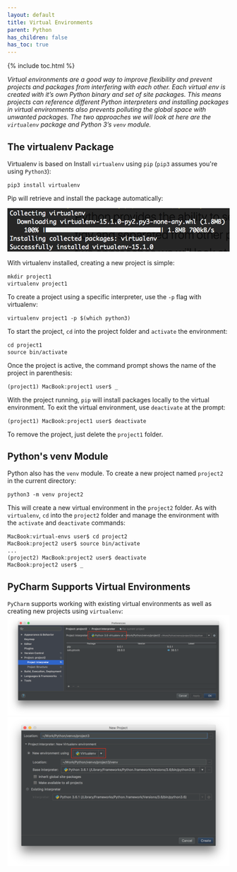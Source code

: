```yaml
---
layout: default
title: Virtual Environments
parent: Python
has_children: false
has_toc: true
---
```


{% include toc.html %}

*Virtual environments are a good way to improve flexibility and prevent projects and packages from interfering with each other. Each virtual env is created with it’s own Python binary and set of site packages. This means projects can reference different Python interpreters and installing packages in virtual environments also prevents polluting the global space with unwanted packages. The two approaches we will look at here are the `virtualenv` package and Python 3’s `venv` module.*

## The virtualenv Package
Virtualenv is based on Install `virtualenv` using `pip` (`pip3` assumes you're using `Python3`):
```
pip3 install virtualenv
```

Pip will retrieve and install the package automatically:

![Installing virtualenv using pip](images/pip3_install_virtualenv.png)

With virtualenv installed, creating a new project is simple:
```
mkdir project1
virtualenv project1
```

To create a project using a specific interpreter, use the `-p` flag with virtualenv:
```
virtualenv project1 -p $(which python3)
```

To start the project, `cd` into the project folder and `activate` the environment:
```
cd project1
source bin/activate
```

Once the project is active, the command prompt shows the name of the project in parenthesis:

```
(project1) MacBook:project1 user$ _
```

With the project running, `pip` will install packages locally to the virtual environment. To exit the virtual environment, use `deactivate` at the prompt:

```
(project1) MacBook:project1 user$ deactivate
```

To remove the project, just delete the `project1` folder.

## Python's venv Module
Python also has the `venv` module. To create a new project named `project2` in the current directory:
```
python3 -m venv project2
```

This will create a new virtual environment in the `project2` folder. As with `virtualenv`, `cd` into the `project2` folder and manage the environment with the `activate` and `deactivate` commands:
```
MacBook:virtual-envs user$ cd project2
MacBook:project2 user$ source bin/activate
...
(project2) MacBook:project2 user$ deactivate
MacBook:project2 user$ _
```

## PyCharm Supports Virtual Environments
`PyCharm` supports working with existing virtual environments as well as creating new projects using `virtualenv`:
![Installing virtualenv using pip](images/PyCharm_preferences.png)
![Installing virtualenv using pip](images/PyCharm_new_project.png)
